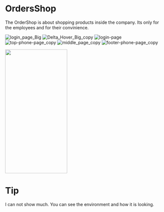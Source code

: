 # OrdersShop
The OrderShop is about shopping products inside the company. Its only for the employees and for their convinience. 


![login_page_Big](https://github.com/kitsakisGk/OrdersShop/assets/57558604/f0a7775d-4236-410f-a22e-d18302ed79df)
![Delta_Hover_Big_copy](https://github.com/kitsakisGk/OrdersShop/assets/57558604/c5f588e1-dc9a-403b-9ca1-37b83d551401)
![login-page](https://github.com/kitsakisGk/OrdersShop/assets/57558604/a2bcd7e5-4e10-4dd6-a3ba-193df3fa9f79)
![top-phone-page_copy](https://github.com/kitsakisGk/OrdersShop/assets/57558604/faa64285-fb73-4e10-94f0-007a27bbe26d)
![middle_page_copy](https://github.com/kitsakisGk/OrdersShop/assets/57558604/b9abd3af-2a00-46be-b854-a16522af1fe6)
![footer-phone-page_copy](https://github.com/kitsakisGk/OrdersShop/assets/57558604/8d8171ad-5707-4395-a767-caac5b8be2d1)

<img src="https://camo.githubusercontent.com/..." data-canonical-src="https://github.com/kitsakisGk/OrdersShop/assets/57558604/f0a7775d-4236-410f-a22e-d18302ed79df" width="200" height="400" />

# Tip
I can not show much. You can see the environment and how it is looking. 
